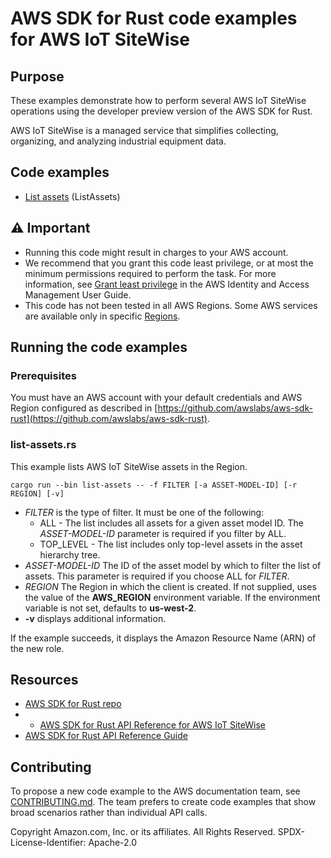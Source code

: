 # AWS SDK for Rust code examples for AWS IoT SiteWise

## Purpose

These examples demonstrate how to perform several AWS IoT SiteWise operations using the developer preview version of the AWS SDK for Rust.

AWS IoT SiteWise is a managed service that simplifies collecting, organizing, and analyzing industrial equipment data.

## Code examples

-   [List assets](src/bin/list-assets.rs) (ListAssets)

## ⚠ Important

-   Running this code might result in charges to your AWS account.
-   We recommend that you grant this code least privilege,
    or at most the minimum permissions required to perform the task.
    For more information, see
    [Grant least privilege](https://docs.aws.amazon.com/IAM/latest/UserGuide/best-practices.html#grant-least-privilege)
    in the AWS Identity and Access Management User Guide.
-   This code has not been tested in all AWS Regions.
    Some AWS services are available only in specific
    [Regions](https://aws.amazon.com/about-aws/global-infrastructure/regional-product-services).

## Running the code examples

### Prerequisites

You must have an AWS account with your default credentials and AWS Region configured as described in [https://github.com/awslabs/aws-sdk-rust](https://github.com/awslabs/aws-sdk-rust).

### list-assets.rs

This example lists AWS IoT SiteWise assets in the Region.

`cargo run --bin list-assets -- -f FILTER [-a ASSET-MODEL-ID] [-r REGION] [-v]`

-   _FILTER_ is the type of filter. It must be one of the following:
    -   ALL - The list includes all assets for a given asset model ID. The _ASSET-MODEL-ID_ parameter is required if you filter by ALL.
    -   TOP_LEVEL - The list includes only top-level assets in the asset hierarchy tree.
-   _ASSET-MODEL-ID_ The ID of the asset model by which to filter the list of assets. This parameter is required if you choose ALL for _FILTER_.
-   _REGION_ The Region in which the client is created.
    If not supplied, uses the value of the **AWS_REGION** environment variable.
    If the environment variable is not set, defaults to **us-west-2**.
-   **-v** displays additional information.

If the example succeeds, it displays the Amazon Resource Name (ARN) of the new role.

## Resources

-   [AWS SDK for Rust repo](https://github.com/awslabs/aws-sdk-rust)
-   -   [AWS SDK for Rust API Reference for AWS IoT SiteWise](https://docs.rs/aws-sdk-iotsitewise)
-   [AWS SDK for Rust API Reference Guide](https://awslabs.github.io/aws-sdk-rust/aws_sdk_config/index.html)

## Contributing

To propose a new code example to the AWS documentation team,
see [CONTRIBUTING.md](https://github.com/picante-io/aws-doc-sdk-examples/blob/master/CONTRIBUTING.md).
The team prefers to create code examples that show broad scenarios rather than individual API calls.

Copyright Amazon.com, Inc. or its affiliates. All Rights Reserved. SPDX-License-Identifier: Apache-2.0
